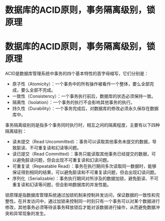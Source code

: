 # 数据库的ACID原则，事务隔离级别，锁原理

# 数据库的ACID原则，事务隔离级别，锁原理

ACID是数据库管理系统中事务的四个基本特性的首字母缩写，它们分别是：

- 原子性（Atomicity）：一个事务中的所有操作被看作一个整体，要么全部完成，要么全部不完成。
- 一致性（Consistency）：一个事务执行前后，数据库的状态必须保持一致。
- 隔离性（Isolation）：一个事务的执行不会影响其他事务的执行。
- 持久性（Durability）：一个事务完成后，对数据库的修改必须永久保存在数据库中。

事务隔离级别则是指多个事务同时执行时，相互之间的隔离程度，主要有以下四种隔离级别：

- 读未提交（Read Uncommitted）：事务可以读取其他事务未提交的数据，导致脏读、不可重复读和幻读等问题。
- 读已提交（Read Committed）：事务只能读取其他事务已经提交的数据，可以避免脏读问题，但会出现不可重复读和幻读问题。
- 可重复读（Repeatable Read）：事务在执行期间多次读取同一数据时，能够保证得到相同的结果，可以避免脏读和不可重复读问题，但会出现幻读问题。
- 序列化（Serializable）：事务执行期间对所涉及的数据加锁，避免脏读、不可重复读和幻读等问题，但会影响数据库的并发性能。

锁原理是指数据库管理系统通过加锁机制来控制并发访问，保证数据的一致性和完整性。在并发访问中，通过加锁来控制同一时刻只有一个事务可以对某个数据进行修改，其他事务必须等待该事务释放锁后才能对该数据进行操作，从而避免数据冲突和异常现象的发生。